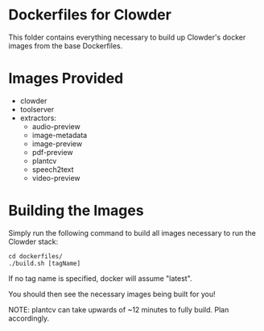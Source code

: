 # Dockerfiles for Clowder
This folder contains everything necessary to build up Clowder's docker images from the base Dockerfiles.

# Images Provided
* clowder
* toolserver
* extractors:
  * audio-preview
  * image-metadata
  * image-preview
  * pdf-preview
  * plantcv
  * speech2text
  * video-preview

# Building the Images
Simply run the following command to build all images necessary to run the Clowder stack:
~~~
cd dockerfiles/
./build.sh [tagName]
~~~

If no tag name is specified, docker will assume "latest".

You should then see the necessary images being built for you!

NOTE: plantcv can take upwards of ~12 minutes to fully build. Plan accordingly.
